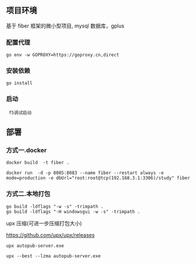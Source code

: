 ## 项目环境

基于 fiber 框架的微小型项目, mysql 数据库，gplus<br />

### 配置代理

```
go env -w GOPROXY=https://goproxy.cn,direct
```

### 安装依赖

```
go install
```

### 启动

```
 f5调试启动
```

<a name="ka6CV"></a>

## 部署

<a name="LsvlL"></a>

### 方式一.docker

```
docker build  -t fiber .
```

```
docker run  -d -p 8085:8083 --name fiber --restart always -e mode=production -e dbUrl="root:root@tcp(192.168.3.1:3306)/study" fiber
```

<a name="JAkhv"></a>

### 方式二.本地打包

```
go build -ldflags "-w -s" -trimpath .
go build -ldflags "-H windowsgui -w -s" -trimpath .
```

upx 压缩(可进一步压缩打包大小)

https://github.com/upx/upx/releases

```
upx autopub-server.exe

upx --best --lzma autopub-server.exe
```

